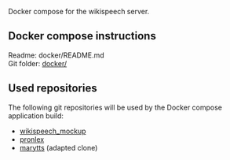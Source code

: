 Docker compose for the wikispeech server.

## Docker compose instructions

Readme: docker/README.md    
Git folder: [docker/](https://github.com/stts-se/wikispeech_compose/tree/master/docker)

## Used repositories

The following git repositories will be used by the Docker compose application build:

* [wikispeech_mockup](https://github.com/stts-se/wikispeech_mockup)
* [pronlex](https://github.com/stts-se/pronlex)
* [marytts](https://github.com/HaraldBerthelsen/marytts) (adapted clone)
